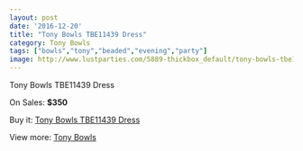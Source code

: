 ```yaml
---
layout: post
date: '2016-12-20'
title: "Tony Bowls TBE11439 Dress"
category: Tony Bowls
tags: ["bowls","tony","beaded","evening","party"]
image: http://www.lustparties.com/5889-thickbox_default/tony-bowls-tbe11439-dress.jpg
---
```

Tony Bowls TBE11439 Dress

On Sales: **$350**
<a href="https://www.lustparties.com/en/tony-bowls/1999-tony-bowls-tbe11439-dress.html"><amp-img layout="responsive" width="600" height="600" src="//www.lustparties.com/5889-thickbox_default/tony-bowls-tbe11439-dress.jpg" alt="Tony Bowls TBE11439 Dress 0" /></a>
<a href="https://www.lustparties.com/en/tony-bowls/1999-tony-bowls-tbe11439-dress.html"><amp-img layout="responsive" width="600" height="600" src="//www.lustparties.com/5890-thickbox_default/tony-bowls-tbe11439-dress.jpg" alt="Tony Bowls TBE11439 Dress 1" /></a>

Buy it: [Tony Bowls TBE11439 Dress](https://www.lustparties.com/en/tony-bowls/1999-tony-bowls-tbe11439-dress.html "Tony Bowls TBE11439 Dress")

View more: [Tony Bowls](https://www.lustparties.com/en/5-tony-bowls "Tony Bowls")